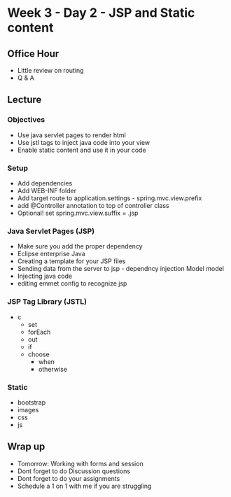 # Week 3 - Day 2 - JSP and Static content

## Office Hour

- Little review on routing
- Q & A

## Lecture

### Objectives
- Use java servlet pages to render html
- Use jstl tags to inject java code into your view
- Enable static content and use it in your code


### Setup
- Add dependencies
- Add WEB-INF folder
- Add target route to application.settings - spring.mvc.view.prefix
- add @Controller annotation to top of controller class
- Optional! set spring.mvc.view.suffix = .jsp


### Java Servlet Pages (JSP)
- Make sure you add the proper dependency
- Eclipse enterprise Java
- Creating a template for your JSP files
- Sending data from the server to jsp - dependncy injection Model model
- Injecting java code
- editing emmet config to recognize jsp



### JSP Tag Library (JSTL)
- c
  - set
  - forEach
  - out
  - if
  - choose
    - when
    - otherwise

### Static
- bootstrap
- images
- css
- js

## Wrap up
- Tomorrow: Working with forms and session
- Dont forget to do Discussion questions 
- Dont forget to do your assignments
- Schedule a 1 on 1 with me if you are struggling